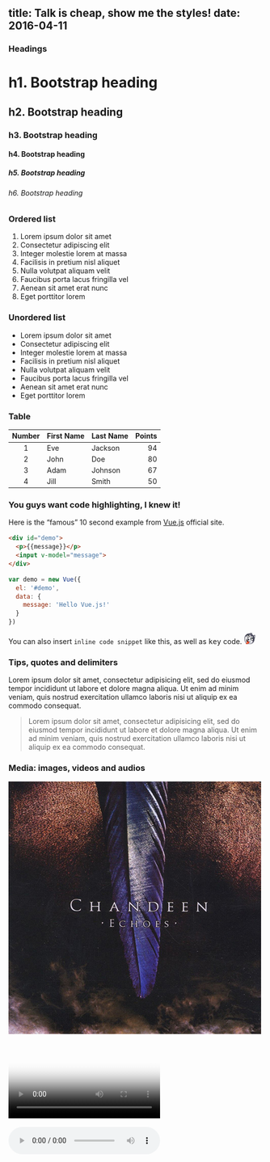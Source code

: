 title: Talk is cheap, show me the styles!
date: 2016-04-11
---
### Headings

# h1. Bootstrap heading
## h2. Bootstrap heading
### h3. Bootstrap heading
#### h4. Bootstrap heading
##### h5. Bootstrap heading
###### h6. Bootstrap heading

<!-- more -->

### Ordered list

1. Lorem ipsum dolor sit amet
1. Consectetur adipiscing elit
1. Integer molestie lorem at massa
1. Facilisis in pretium nisl aliquet
1. Nulla volutpat aliquam velit
1. Faucibus porta lacus fringilla vel
1. Aenean sit amet erat nunc
1. Eget porttitor lorem

### Unordered list

+ Lorem ipsum dolor sit amet
+ Consectetur adipiscing elit
+ Integer molestie lorem at massa
+ Facilisis in pretium nisl aliquet
+ Nulla volutpat aliquam velit
+ Faucibus porta lacus fringilla vel
+ Aenean sit amet erat nunc
+ Eget porttitor lorem

### Table

| Number | First Name | Last Name | Points |
| :----: | ---------- | --------- | -----: |
| 1      | Eve        | Jackson   | 94     |
| 2      | John       | Doe       | 80     |
| 3      | Adam       | Johnson   | 67     |
| 4      | Jill       | Smith     | 50     |

### You guys want code highlighting, I knew it!

Here is the <q>famous</q> <span class="light">10 second</span> example from [Vue.js](http://vuejs.org/) official site.

```html
<div id="demo">
  <p>{{message}}</p>
  <input v-model="message">
</div>
```

```js
var demo = new Vue({
  el: '#demo',
  data: {
    message: 'Hello Vue.js!'
  }
})
```

You can also insert `inline code snippet` like this, as well as <kbd>key</kbd> code. ![Husky](./userdata/images/moren-husky.png)

### Tips, quotes and delimiters

<p class="tip">Lorem ipsum dolor sit amet, consectetur adipisicing elit, sed do eiusmod tempor incididunt ut labore et dolore magna aliqua. Ut enim ad minim veniam, quis nostrud exercitation ullamco laboris nisi ut aliquip ex ea commodo consequat.</p>

> Lorem ipsum dolor sit amet, consectetur adipisicing elit, sed do eiusmod tempor incididunt ut labore et dolore magna aliqua. Ut enim ad minim veniam, quis nostrud exercitation ullamco laboris nisi ut aliquip ex ea commodo consequat.

<p class="eof"><i class="cross"></i></p>
<p class="eof"><i class="heart"></i></p>
<p class="eof"><i class="music"></i></p>

### Media: images, videos and audios

![Chandeen Echoes](./userdata/images/chandeen-echoes.jpg)

<p>
  <video poster="./userdata/media/big-buck-bunny.jpg" preload="metadata" controls>
    <source src="./userdata/media/big-buck-bunny.mp4" type="video/mp4">
    <source src="./userdata/media/big-buck-bunny.webm" type="video/webm">
  </video>
</p>

<p><audio src="./userdata/media/vali-naar-vinden-graater.mp3" preload="metadata" controls></audio></p>
